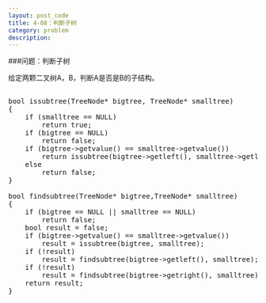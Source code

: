 ```yaml
---
layout: post_code
title: 4-08：判断子树
category: problem
description: 
---
```


###问题：判断子树

给定两颗二叉树A，B，判断A是否是B的子结构。

<pre class="brush: cpp">

bool issubtree(TreeNode* bigtree, TreeNode* smalltree)
{
	if (smalltree == NULL)
		return true;
	if (bigtree == NULL)
		return false;
	if (bigtree->getvalue() == smalltree->getvalue())
		return issubtree(bigtree->getleft(), smalltree->getleft()) && issubtree(bigtree->getright(), smalltree->getright());
	else
		return false;
}

bool findsubtree(TreeNode* bigtree,TreeNode* smalltree)
{
	if (bigtree == NULL || smalltree == NULL)
		return false;
	bool result = false;
	if (bigtree->getvalue() == smalltree->getvalue())
		result = issubtree(bigtree, smalltree);
	if (!result)
		result = findsubtree(bigtree->getleft(), smalltree);
	if (!result)
		result = findsubtree(bigtree->getright(), smalltree);
	return result;
}

</pre>
